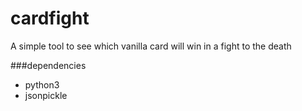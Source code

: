cardfight
=========

A simple tool to see which vanilla card will win in a fight to the death

###dependencies
 - python3
 - jsonpickle
